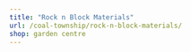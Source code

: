 ```yaml
---
title: "Rock n Block Materials"
url: /coal-township/rock-n-block-materials/
shop: garden centre
---
```

